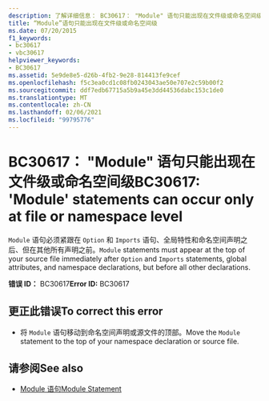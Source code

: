 ```yaml
---
description: 了解详细信息： BC30617： "Module" 语句只能出现在文件级或命名空间级
title: “Module”语句只能出现在文件级或命名空间级
ms.date: 07/20/2015
f1_keywords:
- bc30617
- vbc30617
helpviewer_keywords:
- BC30617
ms.assetid: 5e9de8e5-d26b-4fb2-9e28-814413fe9cef
ms.openlocfilehash: f5c3ea0cd1c08fb0243043ae50e707e2c59b00f2
ms.sourcegitcommit: ddf7edb67715a5b9a45e3dd44536dabc153c1de0
ms.translationtype: MT
ms.contentlocale: zh-CN
ms.lasthandoff: 02/06/2021
ms.locfileid: "99795776"
---
```

# <a name="bc30617-module-statements-can-occur-only-at-file-or-namespace-level"></a><span data-ttu-id="4caf1-103">BC30617： "Module" 语句只能出现在文件级或命名空间级</span><span class="sxs-lookup"><span data-stu-id="4caf1-103">BC30617: 'Module' statements can occur only at file or namespace level</span></span>

<span data-ttu-id="4caf1-104">`Module` 语句必须紧跟在 `Option` 和 `Imports` 语句、全局特性和命名空间声明之后、但在其他所有声明之前。</span><span class="sxs-lookup"><span data-stu-id="4caf1-104">`Module` statements must appear at the top of your source file immediately after `Option` and `Imports` statements, global attributes, and namespace declarations, but before all other declarations.</span></span>

 <span data-ttu-id="4caf1-105">**错误 ID：** BC30617</span><span class="sxs-lookup"><span data-stu-id="4caf1-105">**Error ID:** BC30617</span></span>

## <a name="to-correct-this-error"></a><span data-ttu-id="4caf1-106">更正此错误</span><span class="sxs-lookup"><span data-stu-id="4caf1-106">To correct this error</span></span>

- <span data-ttu-id="4caf1-107">将 `Module` 语句移动到命名空间声明或源文件的顶部。</span><span class="sxs-lookup"><span data-stu-id="4caf1-107">Move the `Module` statement to the top of your namespace declaration or source file.</span></span>

## <a name="see-also"></a><span data-ttu-id="4caf1-108">请参阅</span><span class="sxs-lookup"><span data-stu-id="4caf1-108">See also</span></span>

- [<span data-ttu-id="4caf1-109">Module 语句</span><span class="sxs-lookup"><span data-stu-id="4caf1-109">Module Statement</span></span>](../statements/module-statement.md)
